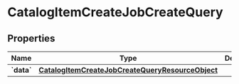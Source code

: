 
# CatalogItemCreateJobCreateQuery

## Properties
| Name | Type | Description | Notes |
| ------------ | ------------- | ------------- | ------------- |
| **&#x60;data&#x60;** | [**CatalogItemCreateJobCreateQueryResourceObject**](CatalogItemCreateJobCreateQueryResourceObject.md) |  |  |



